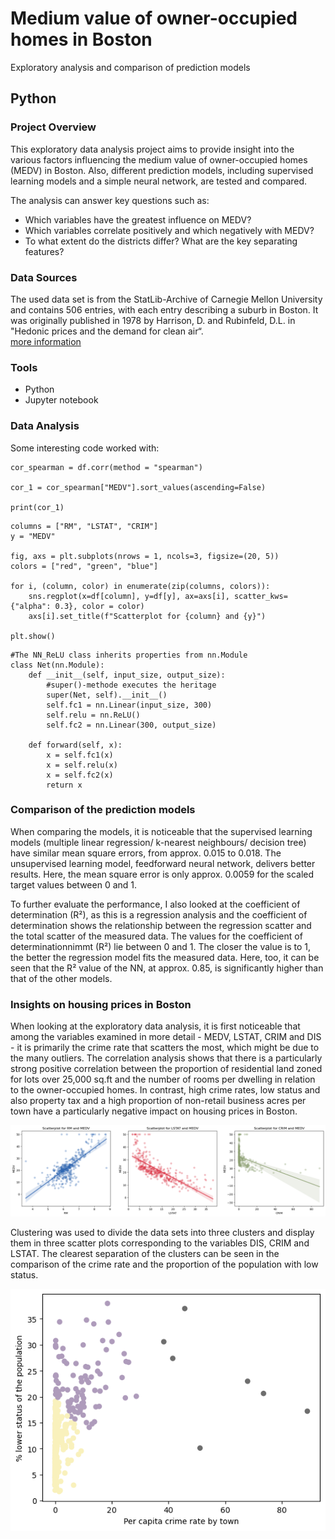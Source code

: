 # Medium value of owner-occupied homes in Boston 
Exploratory analysis and comparison of prediction models
## Python
### Project Overview
This exploratory data analysis project aims to provide insight into the various factors influencing the medium value of owner-occupied homes (MEDV) in Boston. Also, different prediction models, including supervised learning models and a simple neural network, are tested and compared.

The analysis can answer key questions such as:
- Which variables have the greatest influence on MEDV?
- Which variables correlate positively and which negatively with MEDV?
- To what extent do the districts differ? What are the key separating features?

### Data Sources
The used data set is from the StatLib-Archive of Carnegie Mellon University and contains 506 entries, with each entry describing a suburb in Boston. It was originally
published in 1978 by Harrison, D. and Rubinfeld, D.L. in "Hedonic prices and the demand for clean air“.  
[more information](http://lib.stat.cmu.edu/datasets/boston)

### Tools
- Python
- Jupyter notebook


### Data Analysis
Some interesting code worked with:
```
cor_spearman = df.corr(method = "spearman")

cor_1 = cor_spearman["MEDV"].sort_values(ascending=False)

print(cor_1)
```
```
columns = ["RM", "LSTAT", "CRIM"]
y = "MEDV"

fig, axs = plt.subplots(nrows = 1, ncols=3, figsize=(20, 5))
colors = ["red", "green", "blue"]

for i, (column, color) in enumerate(zip(columns, colors)):
    sns.regplot(x=df[column], y=df[y], ax=axs[i], scatter_kws={"alpha": 0.3}, color = color)
    axs[i].set_title(f"Scatterplot for {column} and {y}")

plt.show()
```
```
#The NN_ReLU class inherits properties from nn.Module
class Net(nn.Module):
    def __init__(self, input_size, output_size):
        #super()-methode executes the heritage
        super(Net, self).__init__()
        self.fc1 = nn.Linear(input_size, 300)
        self.relu = nn.ReLU()
        self.fc2 = nn.Linear(300, output_size)

    def forward(self, x):
        x = self.fc1(x)
        x = self.relu(x)
        x = self.fc2(x)
        return x
```

### Comparison of the prediction models
When comparing the models, it is noticeable that the supervised learning models (multiple linear regression/ k-nearest neighbours/ decision tree) have similar mean square errors, from approx. 0.015 to 0.018. The unsupervised learning model, feedforward neural network, delivers better results. Here, the mean square error is only approx. 0.0059 for the scaled target values between 0 and 1.

To further evaluate the performance, I also looked at the coefficient of determination (R²), as this is a regression analysis and the coefficient of determination shows the relationship between the regression scatter and the total scatter of the measured data. The values for the coefficient of determinationnimmt (R²) lie between 0 and 1. The closer the value is to 1, the better the regression model fits the measured data. Here, too, it can be seen that the R² value of the NN, at approx. 0.85, is significantly higher than that of the other models.

### Insights on housing prices in Boston
When looking at the exploratory data analysis, it is first noticeable that among the variables examined in more detail - MEDV, LSTAT, CRIM and DIS - it is primarily the crime rate that scatters the most, which might be due to the many outliers. The correlation analysis shows that there is a particularly strong positive correlation between the proportion of residential land zoned for lots over 25,000 sq.ft and the number of rooms per dwelling in relation to the owner-occupied homes. In contrast, high crime rates, low status and also property tax and a high proportion of non-retail business acres per town have a particularly negative impact on housing prices in Boston.

![Scatterplots](Scatterplots_RM_LSTAT_CRIM.png)

Clustering was used to divide the data sets into three clusters and display them in three scatter plots corresponding to the variables DIS, CRIM and LSTAT. The clearest separation of the clusters can be seen in the comparison of the crime rate and the proportion of the population with low status.

![Scatterplot](Scatterplot_clusters.png)
